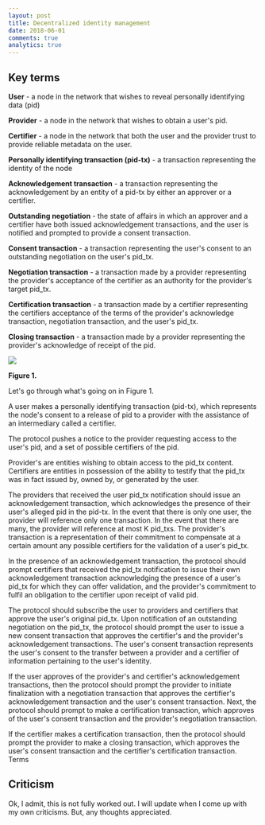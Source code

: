 ```yaml
---
layout: post
title: Decentralized identity management
date: 2018-06-01
comments: true
analytics: true
---
```


## Key terms

**User** - a node in the network that wishes to reveal personally identifying data (pid)

**Provider** - a node in the network that wishes to obtain a user's pid.

**Certifier** - a node in the network that both the user and the provider trust to provide reliable metadata on the user.

**Personally identifying transaction (pid-tx)** - a transaction representing the identity of the node

**Acknowledgement transaction** - a transaction representing the acknowledgement by an entity of a pid-tx by either an approver or a certifier.

**Outstanding negotiation** - the state of affairs in which an approver and a certifier have both issued acknowledgement transactions, and the user is notified and prompted to provide a consent transaction.

**Consent transaction** - a transaction representing the user's consent to an outstanding negotiation on the user's pid_tx.  

**Negotiation transaction** - a transaction made by a provider representing the provider's acceptance of the certifier as an authority for the provider's target pid_tx.

**Certification transaction** - a transaction made by a certifier representing the certifiers acceptance of the terms of the provider's acknowledge transaction, negotiation transaction, and the user's pid_tx.

**Closing transaction** - a transaction made by a provider representing the provider's acknowledge of receipt of the pid.

<img src="https://www.danjcook.com/images/Untitled Diagram.png" class="img-fluid">

**Figure 1.**

Let's go through what's going on in Figure 1.

A user makes a personally identifying transaction (pid-tx), which represents the node's consent to a release of pid to a provider with the assistance of an intermediary called a certifier.

The protocol pushes a notice to the provider requesting access to the user's pid, and a set of possible certifiers of the pid.  

Provider's are entities wishing to obtain access to the pid_tx content. Certifiers are entities in possession of the ability to testify that the pid_tx was in fact issued by, owned by, or generated by the user.

The providers that received the user pid_tx notification should issue an acknowledgement transaction, which acknowledges the presence of their user's alleged pid in the pid-tx. In the event that there is only one user, the provider will reference only one transaction. In the event that there are many, the provider will reference at most K pid_txs. The provider's transaction is a representation of their commitment to compensate at a certain amount any possible certifiers for the validation of a user's pid_tx.

In the presence of an acknowledgement transaction, the protocol should prompt certifiers that received the pid_tx notification to issue their own acknowledgement transaction acknowledging the presence of a user's pid_tx for which they can offer validation, and the provider's commitment to fulfil an obligation to the certifier upon receipt of valid pid.  

The protocol should subscribe the user to providers and certifiers that approve the user's original pid_tx. Upon notification of an outstanding negotiation on the pid_tx, the protocol should prompt the user to issue a new consent transaction that approves the certifier's and the provider's acknowledgement transactions. The user's consent transaction represents the user's consent to the transfer between a provider and a certifier of information pertaining to the user's identity.

If the user approves of the provider's and certifier's acknowledgement transactions, then the protocol should prompt the provider to initiate finalization with a negotiation transaction that approves the certifier's acknowledgement transaction and the user's consent transaction. Next, the protocol should prompt to make a certification transaction, which approves of the user's consent transaction and the provider's negotiation transaction.

If the certifier makes a certification transaction, then the protocol should prompt the provider to make a closing transaction, which approves the user's consent transaction and the certifier's certification transaction.
Terms

## Criticism
Ok, I admit, this is not fully worked out. I will update when I come up with my own criticisms. But, any thoughts appreciated.
